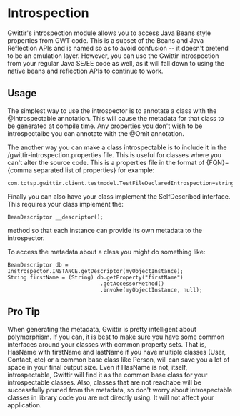 Introspection
=============


Gwittir's introspection module allows you to access Java Beans style properties from GWT code. This is a subset of the
Beans and Java Reflection APIs and is named so as to avoid confusion -- it doesn't pretend to be an emulation layer.
However, you can use the Gwittir introspection from your regular Java SE/EE code as well, as it will fall down to using
the native beans and reflection APIs to continue to work.

Usage
-----

The simplest way to use the introspector is to annotate a class with the @Introspectable annotation. This will cause the
metadata for that class to be generated at compile time. Any properties you don't wish to be introspectalbe you can
annotate with the @Omit annotation.

The another way you can make a class introspectable is to include it in the /gwittir-introspection.properties file. This
is useful for classes where you can't alter the source code. This is a properties file in the format of {FQN}={comma
separated list of properties} for example:

    com.totsp.gwittir.client.testmodel.TestFileDeclaredIntrospection=stringProperty,intProperty

Finally you can also have your class implement the SelfDescribed interface. This requires your class implement the:

    BeanDescriptor __descriptor();

method so that each instance can provide its own metadata to the introspector.

To access the metadata about a class you might do something like:

    BeanDescriptor db = Instrospector.INSTANCE.getDescriptor(myObjectInstance);
    String firstName = (String) db.getProperty("firstName")
                                 .getAccessorMethod()
                                 .invoke(myObjectInstance, null);

Pro Tip
-------

When generating the metadata, Gwittir is pretty intelligent about polymorphism. If you can, it is best to make sure
you have some common interfaces around your classes with common property sets. That is, HasName with firstName and
lastName if you have multiple classes (User, Contact, etc) or a common base class like Person, will can save you
a lot of space in your final output size. Even if HasName is not, itself, introspectable, Gwittir will find it as the
common base class for your introspectable classes. Also, classes that are not reachabe will be successfully pruned from the
metadata, so don't worry about introspectable classes in library code you are not directly using. It will not affect your
application.

